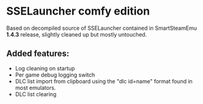 ﻿# SSELauncher comfy edition

Based on decompiled source of SSELauncher contained in SmartSteamEmu **1.4.3** release, slightly cleaned up but mostly untouched.

## Added features:
* Log cleaning on startup
* Per game debug logging switch
* DLC list import from clipboard using the "dlc id=name" format found in most emulators.
* DLC list clearing